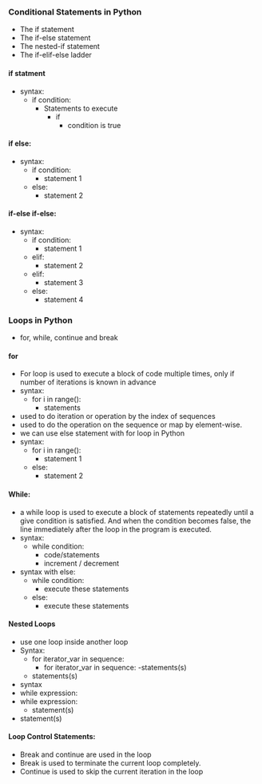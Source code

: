 ### Conditional Statements in Python
- The if statement
- The if-else statement
- The nested-if statement
- The if-elif-else ladder
#### if statment
- syntax:
  - if condition:
    - Statements to execute
      - if
        - condition is true
  
#### if else:
- syntax:
  - if condition:
     - statement 1
  - else:
     - statement 2
#### if-else if-else:
- syntax:
  -  if condition:
     - statement 1
  - elif:
     - statement 2
  - elif:
     - statement 3
  - else:
     - statement 4

### Loops in Python
  - for, while, continue and break
#### for
  - For loop is used to execute a block of code multiple times, only if number of iterations is known in advance
- syntax:
   - for i in range():
      - statements
- used to do iteration or operation by the index of sequences
- used to do the operation on the sequence or map by element-wise.
- we can use else statement with for loop in Python
- syntax:
  -  for i in range():
     - statement 1
  - else:
     - statement 2
#### While:
- a while loop is used to execute a block of statements repeatedly until a give condition is satisfied. And when the condition becomes false, the line immediately after the loop in the program is executed.
- syntax:
   - while condition:
      - code/statements
      - increment / decrement
- syntax with else:
   - while condition:
     - execute these statements
   - else:
     - execute these statements

#### Nested Loops
- use one loop inside another loop
- Syntax:
  - for iterator_var in sequence:
     - for iterator_var in sequence:
       -statements(s)
  - statements(s)
- syntax
 - while expression:
  - while expression: 
      - statement(s)
  - statement(s)
#### Loop Control Statements:
- Break and continue are used in the loop
- Break is used to terminate the current loop completely.
- Continue is used to skip the current iteration in the loop











  
  
